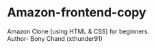 # Amazon-frontend-copy
Amazon Clone (using HTML &amp; CSS) for beginners.
<br>
Author- Bony Chand (xthunder91)
